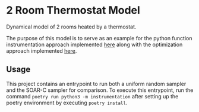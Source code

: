 # 2 Room Thermostat Model

Dynamical model of 2 rooms heated by a thermostat.

The purpose of this model is to serve as an example for the python function instrumentation
approach implemented [here](https://gitlab.com/sbtg/instrumentation/branch-statement-analyzer)
along with the optimization approach implemented [here](https://gitlab.com/sbtg/pysoar-c).

## Usage

This project contains an entrypoint to run both a uniform random sampler and the SOAR-C sampler
for comparison. To execute this entrypoint, run the command `poetry run python3 -m instrumentation`
after setting up the poetry environment by executing `poetry install`.
